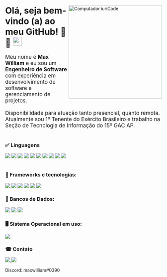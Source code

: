 <div>
    <img src="https://raw.githubusercontent.com/MicaelliMedeiros/micaellimedeiros/master/image/computer-illustration.png" min-width="300px" max-width="300px" width="300px" align="right" alt="Computador iuriCode">
    <div>
    <h1>Olá, seja bem-vindo (a) ao meu GitHub! 🚀🚀 <img src="https://media.giphy.com/media/hvRJCLFzcasrR4ia7z/giphy.gif" width="28"></h1>
        <p align="left" style="font-size: 17px"> 
          Meu nome é <strong>Max William</strong> e eu sou um <strong>Engenheiro de Software</strong> com experiência em desenvolvimento de software e gerenciamento de projetos.<br>
          <br/>
          Disponibilidade para atuação tanto presencial, quanto remota.
          <br/>
          Atualmente sou 1º Tenente do Exército Brasileiro e trabalho na Seção de Tecnologia de Informação do 15º GAC AP.
        <br/>
        <br/>
        <div>
          <h3>✅ Linguagens</h3>
          <img src="https://img.shields.io/badge/Java-ED8B00?style=for-the-badge&logo=java&logoColor=white" />
          <img src="https://img.shields.io/badge/HTML5-E34F26?style=for-the-badge&logo=html5&logoColor=white" />
          <img src="https://img.shields.io/badge/CSS3-1572B6?style=for-the-badge&logo=css3&logoColor=white" />
          <img src="https://img.shields.io/badge/JavaScript-F7DF1E?style=for-the-badge&logo=javascript&logoColor=black" />
          <img src="https://img.shields.io/badge/Python-3776AB?style=for-the-badge&logo=python&logoColor=white" />
          <img src="https://img.shields.io/badge/TypeScript-007ACC?style=for-the-badge&logo=typescript&logoColor=white" />
          <img src="https://img.shields.io/badge/C-00599C?style=for-the-badge&logo=c&logoColor=white" />
          <img src="https://img.shields.io/badge/C%2B%2B-00599C?style=for-the-badge&logo=c%2B%2B&logoColor=white" />
          <img src="https://img.shields.io/badge/PHP-777BB4?style=for-the-badge&logo=php&logoColor=white" />
          <img src="https://img.shields.io/badge/R-276DC3?style=for-the-badge&logo=r&logoColor=white" />
        </div>
          <br/>
        <div>
            <h3>💼 Frameworks e tecnologias:</h3>
            <img src="https://img.shields.io/badge/React-20232A?style=for-the-badge&logo=react&logoColor=61DAFB" />
            <img src="https://img.shields.io/badge/Spring-6DB33F?style=for-the-badge&logo=spring&logoColor=white"/>
            <img src="https://img.shields.io/badge/Bootstrap-563D7C?style=for-the-badge&logo=bootstrap&logoColor=white"/>
            <img src="https://img.shields.io/badge/Apache-CA2136?style=for-the-badge&logo=apache&logoColor=white"/>
            <img src="https://img.shields.io/badge/Git-E34F26?style=for-the-badge&logo=git&logoColor=white"/>
            <img src="https://img.shields.io/badge/Hibernate-59666C?style=for-the-badge&logo=Hibernate&logoColor=white"/>
        </div>
         <div>
            <h3>🎲 Bancos de Dados:</h3>
            <img src="https://img.shields.io/badge/MySQL-00000F?style=for-the-badge&logo=mysql&logoColor=white" />
            <img src="https://img.shields.io/badge/PostgreSQL-316192?style=for-the-badge&logo=postgresql&logoColor=white"/>  
            <img src="https://img.shields.io/badge/Oracle-F80000?style=for-the-badge&logo=oracle&logoColor=white"/>
        </div>
        <div>
            <h3> 🖥 Sistema Operacional em uso: </h3>
            <img src="https://img.shields.io/badge/mac%20os-000000?style=for-the-badge&logo=apple&logoColor=white" />
        </div>
        
        
    
</div>

<div>
    <h3>☎ Contato</h3>
    <a href="https://www.linkedin.com/in/maxwalves" alt="Linkedin">
        <img src="https://img.shields.io/badge/LinkedIn-0077B5?style=for-the-badge&logo=linkedin&logoColor=white" />
    </a>
    <a href="https://github.com/maxwalves" alt="Github">
        <img src="https://img.shields.io/badge/GitHub-100000?style=for-the-badge&logo=github&logoColor=white" />
    </a>
    <p/>
    Discord: maxwilliam#0390
    <p/>
    
    

</div>
